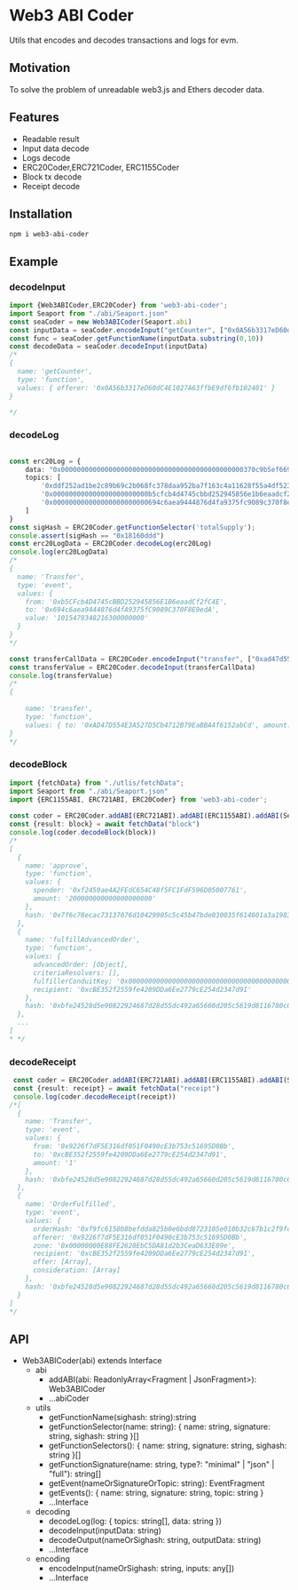 # Web3 ABI Coder
Utils that encodes and decodes transactions and logs for evm.

## Motivation
To solve the problem of unreadable web3.js and Ethers decoder data.

## Features
* Readable result
* Input data decode
* Logs decode
* ERC20Coder,ERC721Coder, ERC1155Coder
* Block tx decode
* Receipt decode

## Installation

`npm i web3-abi-coder`

## Example
### decodeInput
```ts
import {Web3ABICoder,ERC20Coder} from 'web3-abi-coder';
import Seaport from "./abi/Seaport.json"
const seaCoder = new Web3ABICoder(Seaport.abi)
const inputData = seaCoder.encodeInput("getCounter", ["0x0A56b3317eD60dC4E1027A63ffbE9df6fb102401"])
const func = seaCoder.getFunctionName(inputData.substring(0,10))
const decodeData = seaCoder.decodeInput(inputData)
/*
{
  name: 'getCounter',
  type: 'function',
  values: { offerer: '0x0A56b3317eD60dC4E1027A63ffbE9df6fb102401' }
}

*/
```

### decodeLog
```ts

const erc20Log = {
    data: "0x0000000000000000000000000000000000000000000000370c9b5ef669c35300",
    topics: [
        '0xddf252ad1be2c89b69c2b068fc378daa952ba7f163c4a11628f55a4df523b3ef',
        '0x000000000000000000000000b5cfcb4d4745cbbd252945856e1b6eaadcf2fc4e',
        '0x000000000000000000000000694c6aea9444876d4fa9375fc9089c370f8e9eda',
    ]
}
const sigHash = ERC20Coder.getFunctionSelector('totalSupply');
console.assert(sigHash == "0x18160ddd")
const erc20LogData = ERC20Coder.decodeLog(erc20Log)
console.log(erc20LogData)
/*
{
  name: 'Transfer',
  type: 'event',
  values: {
    from: '0xb5CFcb4D4745cBBD252945856E1B6eaadCf2fC4E',
    to: '0x694c6aea9444876d4fA9375fC9089C370F8E9edA',
    value: '1015479348216300000000'
  }
}
*/

const transferCallData = ERC20Coder.encodeInput("transfer", ["0xad47d554e3a527d5cb4712b79eabba4f6152abcd", "2"])
const transferValue = ERC20Coder.decodeInput(transferCallData)
console.log(transferValue)
/*
{
 
    name: 'transfer',
    type: 'function',
    values: { to: '0xAD47D554E3A527D5Cb4712B79EaBBA4f6152abCd', amount: '2' }
}
*/

```

### decodeBlock
```ts
import {fetchData} from "./utlis/fetchData";
import Seaport from "./abi/Seaport.json"
import {ERC1155ABI, ERC721ABI, ERC20Coder} from 'web3-abi-coder';
 
const coder = ERC20Coder.addABI(ERC721ABI).addABI(ERC1155ABI).addABI(Seaport.abi)
const {result: block} = await fetchData("block")
console.log(coder.decodeBlock(block))
/*
[
  {
    name: 'approve',
    type: 'function',
    values: {
      spender: '0xf2450ae4A2FEdC654C48f5FC1FdF596D05007761',
      amount: '200000000000000000000'
    },
    hash: '0x7f6c78ecac73137076d10429905c5c45b47bde030035f614601a3a1983c2e822'
  },
  {
    name: 'fulfillAdvancedOrder',
    type: 'function',
    values: {
      advancedOrder: [Object],
      criteriaResolvers: [],
      fulfillerConduitKey: '0x0000000000000000000000000000000000000000000000000000000000000000',
      recipient: '0xcBE352f2559fe4209DDa6Ee2779cE254d2347d91'
    },
    hash: '0xbfe24528d5e90822924687d28d55dc492a65660d205c5619d8116780c69497f6'
  },
  ...
]
* */
```

### decodeReceipt
```ts
 const coder = ERC20Coder.addABI(ERC721ABI).addABI(ERC1155ABI).addABI(Seaport.abi)
 const {result: receipt} = await fetchData("receipt")
 console.log(coder.decodeReceipt(receipt)) 
/*[
  {
    name: 'Transfer',
    type: 'event',
    values: {
      from: '0x9226f7dF5E316df051F0490cE3b753c51695D0Bb',
      to: '0xcBE352f2559fe4209DDa6Ee2779cE254d2347d91',
      amount: '1'
    },
    hash: '0xbfe24528d5e90822924687d28d55dc492a65660d205c5619d8116780c69497f6'
  },
  {
    name: 'OrderFulfilled',
    type: 'event',
    values: {
      orderHash: '0xf9fc6150b8befdda825b0e6bdd8723105e010b32c67b1c2f9fc5b053d55b3d70',
      offerer: '0x9226f7dF5E316df051F0490cE3b753c51695D0Bb',
      zone: '0x00000000E88FE2628EbC5DA81d2b3CeaD633E89e',
      recipient: '0xcBE352f2559fe4209DDa6Ee2779cE254d2347d91',
      offer: [Array],
      consideration: [Array]
    },
    hash: '0xbfe24528d5e90822924687d28d55dc492a65660d205c5619d8116780c69497f6'
  }
]
*/
```
## API 
* Web3ABICoder(abi) extends Interface
    * abi
        * addABI(abi: ReadonlyArray<Fragment | JsonFragment>): Web3ABICoder
        * ...abiCoder
    * utils
        * getFunctionName(sighash: string):string
        * getFunctionSelector(name: string): { name: string, signature: string, sighash: string }[]
        * getFunctionSelectors(): { name: string, signature: string, sighash: string }[]
        * getFunctionSignature(name: string, type?: "minimal" | "json" | "full"): string[]
        * getEvent(nameOrSignatureOrTopic: string): EventFragment
        * getEvents(): { name: string, signature: string, topic: string }
        * ...Interface
    * decoding
        * decodeLog(log: { topics: string[], data: string })
        * decodeInput(inputData: string)
        * decodeOutput(nameOrSighash: string, outputData: string)
        * ...Interface
    * encoding
        * encodeInput(nameOrSighash: string, inputs: any[]) 
        * ...Interface
